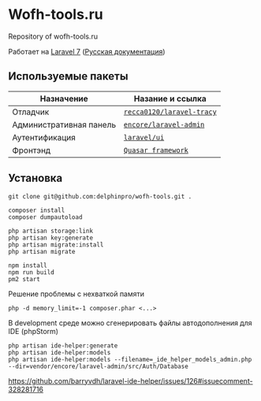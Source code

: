 # Wofh-tools.ru

Repository of wofh-tools.ru

Работает на [Laravel 7](https://laravel.com/docs/7.x) \([Русская документация](https://delphinpro.gitbook.io/laravel-ru/)\)

## Используемые пакеты

| Назначение | Назание и ссылка
|---|---
| Отладчик | [`recca0120/laravel-tracy`](https://github.com/recca0120/laravel-tracy)
| Административная панель | [`encore/laravel-admin`](https://github.com/z-song/laravel-admin)
| Аутентификация | [`laravel/ui`](https://github.com/laravel/ui)
| Фронтэнд | [`Quasar framework`](#)

## Установка

```
git clone git@github.com:delphinpro/wofh-tools.git .

composer install
composer dumpautoload

php artisan storage:link
php artisan key:generate
php artisan migrate:install
php artisan migrate

npm install
npm run build
pm2 start
```

Решение проблемы с нехваткой памяти
```
php -d memory_limit=-1 composer.phar <...>
```

В development среде можно сгенерировать файлы автодополнения для IDE (phpStorm)
```
php artisan ide-helper:generate
php artisan ide-helper:models
php artisan ide-helper:models --filename=_ide_helper_models_admin.php --dir=vendor/encore/laravel-admin/src/Auth/Database
```
https://github.com/barryvdh/laravel-ide-helper/issues/126#issuecomment-328281716


